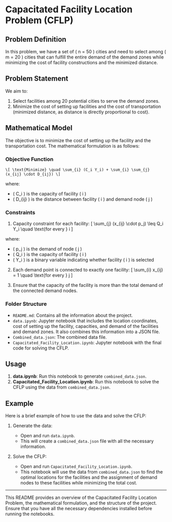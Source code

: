 # Capacitated Facility Location Problem (CFLP)

## Problem Definition

In this problem, we have a set of \( n = 50 \) cities and need to select among \( m = 20 \) cities that can fulfill the entire demand of the demand zones while minimizing the cost of facility constructions and the minimized distance.

## Problem Statement

We aim to:

1. Select facilities among 20 potential cities to serve the demand zones.
2. Minimize the cost of setting up facilities and the cost of transportation (minimized distance, as distance is directly proportional to cost).

## Mathematical Model

The objective is to minimize the cost of setting up the facility and the transportation cost. The mathematical formulation is as follows:

### Objective Function

```\[ \text{Minimize} \quad \sum_{i} (C_i Y_i) + \sum_{i} \sum_{j} (x_{ij} \cdot D_{ij}) \]```

where:
- \( C_i \) is the capacity of facility \( i \)
- \( D_{ij} \) is the distance between facility \( i \) and demand node \( j \)

### Constraints

1. Capacity constraint for each facility:
\[ \sum_{j} (x_{ij} \cdot p_j) \leq Q_i Y_i \quad \text{for every } i \]

where:
- \( p_j \) is the demand of node \( j \)
- \( Q_i \) is the capacity of facility \( i \)
- \( Y_i \) is a binary variable indicating whether facility \( i \) is selected

2. Each demand point is connected to exactly one facility:
\[ \sum_{i} x_{ij} = 1 \quad \text{for every } j \]

3. Ensure that the capacity of the facility is more than the total demand of the connected demand nodes.

### Folder Structure

- `README.md`: Contains all the information about the project.
- `data.ipynb`: Jupyter notebook that includes the location coordinates, cost of setting up the facility, capacities, and demand of the facilities and demand zones. It also combines this information into a JSON file.
- `Combined_data.json`: The combined data file.
- `Capacitated_Facility_Location.ipynb`: Jupyter notebook with the final code for solving the CFLP.

## Usage

1. **data.ipynb**: Run this notebook to generate `combined_data.json`.
2. **Capacitated_Facility_Location.ipynb**: Run this notebook to solve the CFLP using the data from `combined_data.json`.

## Example

Here is a brief example of how to use the data and solve the CFLP:

1. Generate the data:
    - Open and run `data.ipynb`.
    - This will create a `combined_data.json` file with all the necessary information.

2. Solve the CFLP:
    - Open and run `Capacitated_Facility_Location.ipynb`.
    - This notebook will use the data from `combined_data.json` to find the optimal locations for the facilities and the assignment of demand nodes to these facilities while minimizing the total cost.

---

This README provides an overview of the Capacitated Facility Location Problem, the mathematical formulation, and the structure of the project. Ensure that you have all the necessary dependencies installed before running the notebooks.

